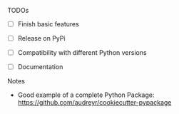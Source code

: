 TODOs

* [ ] Finish basic features
* [ ] Release on PyPi
* [ ] Compatibility with different Python versions
* [ ] Documentation


Notes
* Good example of a complete Python Package: https://github.com/audreyr/cookiecutter-pypackage
